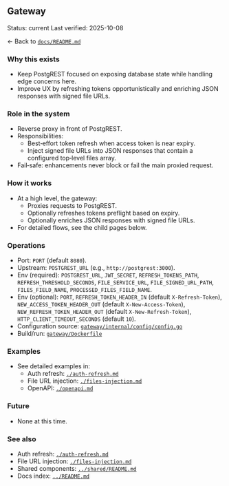 ## Gateway

Status: current
Last verified: 2025-10-08

← Back to [`docs/README.md`](../README.md)

### Why this exists

- Keep PostgREST focused on exposing database state while handling edge concerns here.
- Improve UX by refreshing tokens opportunistically and enriching JSON responses with signed file URLs.

### Role in the system

- Reverse proxy in front of PostgREST.
- Responsibilities:
  - Best‑effort token refresh when access token is near expiry.
  - Inject signed file URLs into JSON responses that contain a configured top‑level files array.
- Fail‑safe: enhancements never block or fail the main proxied request.

### How it works

- At a high level, the gateway:
  - Proxies requests to PostgREST.
  - Optionally refreshes tokens preflight based on expiry.
  - Optionally enriches JSON responses with signed file URLs.
- For detailed flows, see the child pages below.

### Operations

- Port: `PORT` (default `8080`).
- Upstream: `POSTGREST_URL` (e.g., `http://postgrest:3000`).
- Env (required): `POSTGREST_URL`, `JWT_SECRET`, `REFRESH_TOKENS_PATH`, `REFRESH_THRESHOLD_SECONDS`, `FILE_SERVICE_URL`, `FILE_SIGNED_URL_PATH`, `FILES_FIELD_NAME`, `PROCESSED_FILES_FIELD_NAME`.
- Env (optional): `PORT`, `REFRESH_TOKEN_HEADER_IN` (default `X-Refresh-Token`), `NEW_ACCESS_TOKEN_HEADER_OUT` (default `X-New-Access-Token`), `NEW_REFRESH_TOKEN_HEADER_OUT` (default `X-New-Refresh-Token`), `HTTP_CLIENT_TIMEOUT_SECONDS` (default `10`).
- Configuration source: [`gateway/internal/config/config.go`](../../gateway/internal/config/config.go)
- Build/run: [`gateway/Dockerfile`](../../gateway/Dockerfile)

### Examples

- See detailed examples in:
  - Auth refresh: [`./auth-refresh.md`](./auth-refresh.md)
  - File URL injection: [`./files-injection.md`](./files-injection.md)
  - OpenAPI: [`./openapi.md`](./openapi.md)

### Future

- None at this time.

### See also

- Auth refresh: [`./auth-refresh.md`](./auth-refresh.md)
- File URL injection: [`./files-injection.md`](./files-injection.md)
- Shared components: [`../shared/README.md`](../shared/README.md)
- Docs index: [`../README.md`](../README.md)
